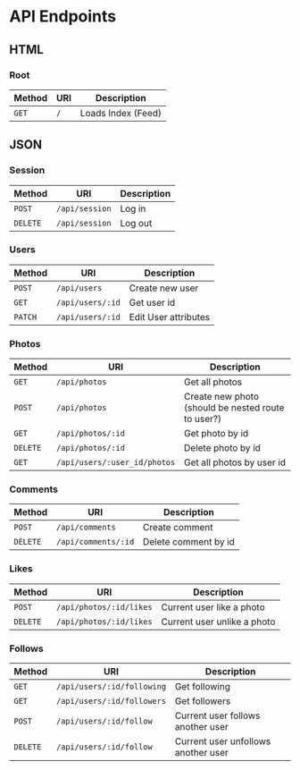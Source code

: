 # API Endpoints

## HTML

### Root

Method | URI | Description
-------|-----|--------------------
`GET`  | `/` | Loads Index (Feed)

## JSON

### Session

Method   | URI            | Description
---------|----------------|------------
`POST`   | `/api/session` | Log in
`DELETE` | `/api/session` | Log out

### Users

Method  | URI                    | Description
--------|------------------------|---------------------------
`POST`  | `/api/users`           | Create new user
`GET`   | `/api/users/:id`       | Get user id
`PATCH` | `/api/users/:id`       | Edit User attributes

### Photos

Method   | URI                          | Description
---------|------------------------------|----------------------------------
`GET`    | `/api/photos`                | Get all photos
`POST`   | `/api/photos`                | Create new photo (should be nested route to user?)
`GET`    | `/api/photos/:id`            | Get photo by id
`DELETE` | `/api/photos/:id`            | Delete photo by id
`GET`    | `/api/users/:user_id/photos` | Get all photos by user id

### Comments

Method   | URI                 | Description
---------|---------------------|---------------------------
`POST`   | `/api/comments`     | Create comment
`DELETE` | `/api/comments/:id` | Delete comment by id

### Likes

Method   | URI                           | Description
---------|-------------------------------|----------------------------
`POST`   | `/api/photos/:id/likes`       | Current user like a photo
`DELETE` | `/api/photos/:id/likes`       | Current user unlike a photo


### Follows

Method   | URI                             | Description
---------|---------------------------------|------------------------------------
`GET`    | `/api/users/:id/following`      | Get following
`GET`    | `/api/users/:id/followers`      | Get followers
`POST`   | `/api/users/:id/follow`         | Current user follows another user
`DELETE` | `/api/users/:id/follow`         | Current user unfollows another user
